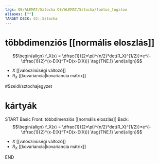 ```yaml
---
tags: OE/ALKMAT/Sztocha OE/ALKMAT/Sztocha/fontos_fogalom 
aliases: [""]
TARGET DECK: 02::Sztocha
---
```


# többdimenziós [[normális eloszlás]]
$$\begin{align}
	f_X(x) = \dfrac{1}{(2*\pi)^{n/2}*det(R_X)^{1/2}}*e^{- \dfrac{1}{2}*(x-E(X)^T*D(x-E(X))} \tag{TNE.1}
\end{align}$$
- $X$ [[valószínűségi változó]]
- $R_X$ [[kovariancia|kovariancia mátrix]]

#Szeidl/sztochajegyzet 

# kártyák
START
Basic
Front:
többdimenziós [[normális eloszlás]]
Back:
$$\begin{align}
	f_X(x) = \dfrac{1}{(2*\pi)^{n/2}*det(R_X)^{1/2}}*e^{- \dfrac{1}{2}*(x-E(X)^T*D(x-E(X))} \tag{TNE.1}
\end{align}$$
- $X$ [[valószínűségi változó]]
- $R_X$ [[kovariancia|kovariancia mátrix]]
<!--ID: 1686259318786-->
END